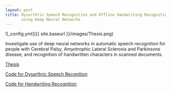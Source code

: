 ```yaml
---
layout: post
title: Dysarthric Speech Recognition and Offline Handwriting Recognition
       using Deep Neural Networks
---
```

![_config.yml]({{ site.baseurl }}/images/Thesis.png)

Investigate use of deep neural networks in automatic speech recognition for people
with Cerebral Palsy, Amyotrophic Lateral Sclerosis and Parkinsons disease, and
recognition of handwritten characters in scanned documents.

[Thesis](http://scholarworks.rit.edu/theses/9407/)

[Code for Dysarthric Speech Recgnition](https://github.com/suhaspillai/Speech-Recognition-Impaired-Speech)

[Code for Handwriting Recognition](https://github.com/suhaspillai/HandwritingRecognition-with-MultiDimensionalRecurrentNeuralNetworks)
